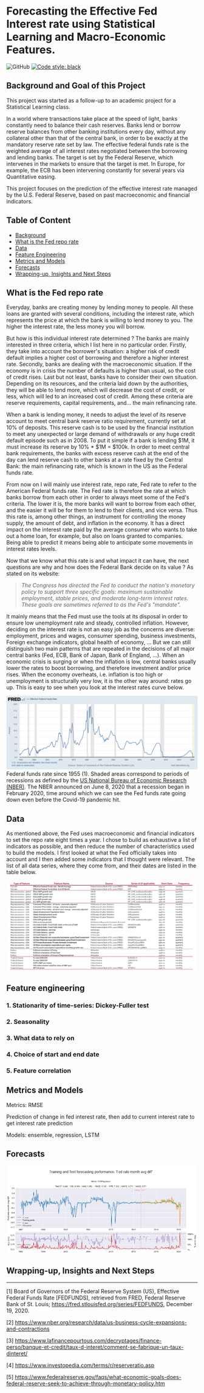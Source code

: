 # Forecasting the Effective Fed Interest rate using Statistical Learning and Macro-Economic Features.

![GitHub](https://img.shields.io/github/license/julesbertrand/Fed-repo-rate-forecasts)
[![Code style: black](https://img.shields.io/badge/code%20style-black-000000.svg)](https://pypi.org/project/black/) 
<!-- [![Travis (.com)](https://img.shields.io/travis/com/julesbertrand/litreading-insight-project?label=TravisCI)](https://travis-ci.com/github/julesbertrand/litreading-insight-project) -->

## Background and Goal of this Project

This project was started as a follow-up to an academic project for a Statistical Learning class. 

In a world where transactions take place at the speed of light, banks constantly need to balance their cash reserves. Banks lend or borrow reserve balances from other banking institutions every day, without any collateral other than that of the central bank, in order to be exactly at the mandatory reserve rate set by law. The effective federal funds rate is the weighted average of all interest rates negotiated between the borrowing and lending banks. The target is set by the Federal Reserve, which intervenes in the markets to ensure that the target is met. In Europe, for example, the ECB has been intervening constantly for several years via Quantitative easing.

This project focuses on the prediction of the effective interest rate managed by the U.S. Federal Reserve, based on past macroeconomic and financial indicators.

## Table of Content
* [Background](#background-and-goal-of-this-project)
* [What is the Fed repo rate](#what-is-the-fed-repo-rate)
* [Data](#data)
* [Feature Engineering](#feature-engineering)
* [Metrics and Models](#metrics-and-models)
* [Forecasts](#forecasts)
* [Wrapping-up, Insights and Next Steps](#wrapping-up,-insights-and-next-steps)


## What is the Fed repo rate

Everyday, banks are creating money by lending money to people. All these loans are granted with several conditions, including the interest rate, which represents the price at which the bank is willing to lend money to you. The higher the interest rate, the less money you will borrow. 

But how is this individual interest rate determined ? The banks are mainly interested in three criteria, which I list here in no particular order. Firstly, they take into account the borrower's situation: a higher risk of credit default implies a higher cost of borrowing and therefore a higher interest rate. Secondly, banks are dealing with the macroeconomic situation. If the economy is in crisis the number of defaults is higher than usual, so the cost of credit rises. Last but not least, banks have to consider their own situation. Depending on its resources, and the criteria laid down by the authorities, they will be able to lend more, which will decrease the cost of credit, or less, which will led to an increased cost of credit. Among these criteria are reserve requirements, capital requirements, and… the main refinancing rate.

When a bank is lending money, it needs to adjust the level of its reserve account to meet central bank reserve ratio requirement, currently set at 10% of deposits. This reserve cash is to be used by the financial institution to meet any unexpected or large demand of withdrawals or any huge credit default episode such as in 2008. To put it simple if a bank is lending $1M, it must increase its reserve by 10% * $1M = $100k. In order to meet central bank requirements, the banks with excess reserve cash at the end of the day can lend reserve cash to other banks at a rate fixed by the Central Bank: the main refinancing rate, which is known in the US as the Federal funds rate.

From now on I will mainly use interest rate, repo rate, Fed rate to refer to the American Federal funds rate.
The Fed rate is therefore the rate at which banks borrow from each other in order to always meet some of the Fed's criteria. The lower it is, the more banks will want to borrow from each other, and the easier it will be for them to lend to their clients, and vice versa. Thus this rate is, among other things, an instrument for controlling the money supply, the amount of debt, and inflation in the economy. It has a direct impact on the interest rate paid by the average consumer who wants to take out a home loan, for example, but also on loans granted to companies. Being able to predict it means being able to anticipate some movements in interest rates levels.

Now that we know what this rate is and what impact it can have, the next questions are why and how does the Federal Bank decide on its value ? As stated on its website:

 > *The Congress has directed the Fed to conduct the nation's monetary policy to support three specific goals: maximum sustainable employment, stable prices, and moderate long-term interest rates. These goals are sometimes referred to as the Fed's "mandate".*

It mainly means that the Fed must use the tools at its disposal in order to ensure low unemployment rate and steady, controlled inflation. However, deciding on the interest rate is not an easy job as the concerns are diverse: employment, prices and wages, consumer spending, business investments, Foreign exchange indicators, global health of economy, ... But we can still distinguish two main patterns that are repeated in the decisions of all major central banks (Fed, ECB, Bank of Japan, Bank of England, …). When an economic crisis is surging or when the inflation is low, central banks usually lower the rates to boost borrowing, and therefore investment and/or price rises. When the economy overheats, i.e. inflation is too high or unemployment is structurally very low, it is the other way around: rates go up. This is easy to see when you look at the interest rates curve below.

![Fed effective rate graph](resources/fredgraph.png?raw=true)
Federal funds rate since 1955 (1). Shaded areas correspond to periods of recessions as defined by the [US National Bureau of Economic Research (NBER)]("https://www.nber.org/research/data/us-business-cycle-expansions-and-contractions"). The NBER announced on June 8, 2020 that a recession began in February 2020, time around which we can see the Fed funds rate going down even before the Covid-19 pandemic hit.

## Data

As mentioned above, the Fed uses macroeconomic and financial indicators to set the repo rate eight times a year. I chose to build as exhaustive a list of indicators as possible, and then reduce the number of characteristics used to build the models. I first looked at what the Fed officially takes into account and I then added some indicators that I thought were relevant. The list of all data series, where they come from, and their dates are listed in the table below.

![Data index table](resources/data_index.PNG?raw=true)

## Feature engineering
### 1. Stationarity of time-series: Dickey-Fuller test
### 2. Seasonality
### 3. What data to rely on
### 4. Choice of start and end date
### 5. Feature correlation

## Metrics and Models

Metrics: RMSE

Prediction of change in fed interest rate, then add to current interest rate to get interest rate prediction

Models: ensemble, regression, LSTM

## Forecasts

![forecasts](resources/forecasts.png?raw=true)

## Wrapping-up, Insights and Next Steps



-----

[1] Board of Governors of the Federal Reserve System (US), Effective Federal Funds Rate [FEDFUNDS], retrieved from FRED, Federal Reserve Bank of St. Louis; https://fred.stlouisfed.org/series/FEDFUNDS, December 19, 2020.

[2] https://www.nber.org/research/data/us-business-cycle-expansions-and-contractions

[3] https://www.lafinancepourtous.com/decryptages/finance-perso/banque-et-credit/taux-d-interet/comment-se-fabrique-un-taux-dinteret/

[4] https://www.investopedia.com/terms/r/reserveratio.asp

[5] https://www.federalreserve.gov/faqs/what-economic-goals-does-federal-reserve-seek-to-achieve-through-monetary-policy.htm

